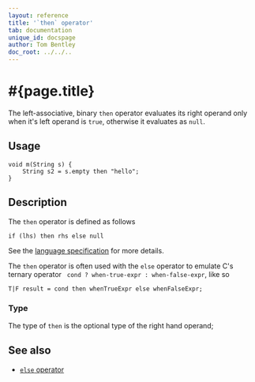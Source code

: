 ```yaml
---
layout: reference
title: '`then` operator'
tab: documentation
unique_id: docspage
author: Tom Bentley
doc_root: ../../..
---
```


# #{page.title}

The left-associative, binary `then` operator evaluates its right operand only 
when it's left operand is `true`, otherwise it evaluates as `null`.

## Usage 

<!-- try: -->
    void m(String s) {
        String s2 = s.empty then "hello";
    }

## Description

The `then` operator is defined as follows

<!-- check:none -->
<!-- try: -->
    if (lhs) then rhs else null

See the [language specification](#{site.urls.spec_current}#conditionals) for more details.

The `then` operator is often used with the `else` operator to emulate
C's ternary operator ` cond ? when-true-expr : when-false-expr`, like so

    T|F result = cond then whenTrueExpr else whenFalseExpr;

### Type

The type of `then` is the optional type of the right hand operand;

## See also

* [`else` operator](../else)
